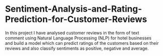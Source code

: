 # Sentiment-Analysis-and-Rating-Prediction-for-Customer-Reviews
In this project I have analysed customer reviews in the form of text comment using Natural Language Processing (NLP) for hotel businesses and build a model which can predict ratings of the customers based on their reviews and also classify sentiments as positive, negative and average. 
